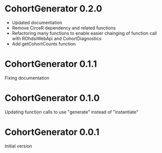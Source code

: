 CohortGenerator 0.2.0
=======================

- Updated documentation
- Remove CirceR dependency and related functions
- Refactoring many functions to enable easier chainging of function call with 
ROhdsiWebApi and CohortDiagnostics
- Add getCohortCounts function

CohortGenerator 0.1.1
=======================

Fixing documentation

CohortGenerator 0.1.0
=======================

Updating function calls to use "generate" instead of "instantiate"

CohortGenerator 0.0.1
=======================

Initial version